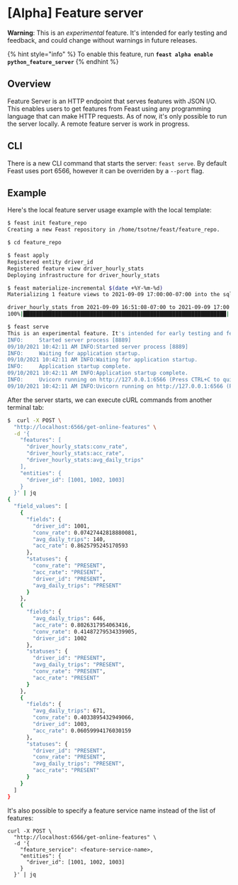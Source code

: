 # \[Alpha\] Feature server

**Warning**: This is an _experimental_ feature. It's intended for early testing and feedback, and could change without warnings in future releases.

{% hint style="info" %}
To enable this feature, run **`feast alpha enable python_feature_server`**
{% endhint %}

## Overview

Feature Server is an HTTP endpoint that serves features with JSON I/O. This enables users to get features from Feast using any programming language that can make HTTP requests. As of now, it's only possible to run the server locally. A remote feature server is work in progress.

## CLI

There is a new CLI command that starts the server: `feast serve`. By default Feast uses port 6566, however it can be overriden by a `--port` flag.

## Example

Here's the local feature server usage example with the local template:

```bash
$ feast init feature_repo
Creating a new Feast repository in /home/tsotne/feast/feature_repo.

$ cd feature_repo

$ feast apply
Registered entity driver_id
Registered feature view driver_hourly_stats
Deploying infrastructure for driver_hourly_stats

$ feast materialize-incremental $(date +%Y-%m-%d)
Materializing 1 feature views to 2021-09-09 17:00:00-07:00 into the sqlite online store.

driver_hourly_stats from 2021-09-09 16:51:08-07:00 to 2021-09-09 17:00:00-07:00:
100%|████████████████████████████████████████████████████████████████| 5/5 [00:00<00:00, 295.24it/s]

$ feast serve
This is an experimental feature. It's intended for early testing and feedback, and could change without warnings in future releases.
INFO:     Started server process [8889]
09/10/2021 10:42:11 AM INFO:Started server process [8889]
INFO:     Waiting for application startup.
09/10/2021 10:42:11 AM INFO:Waiting for application startup.
INFO:     Application startup complete.
09/10/2021 10:42:11 AM INFO:Application startup complete.
INFO:     Uvicorn running on http://127.0.0.1:6566 (Press CTRL+C to quit)
09/10/2021 10:42:11 AM INFO:Uvicorn running on http://127.0.0.1:6566 (Press CTRL+C to quit)
```

After the server starts, we can execute cURL commands from another terminal tab:

```bash
$  curl -X POST \
  "http://localhost:6566/get-online-features" \
  -d '{
    "features": [
      "driver_hourly_stats:conv_rate",
      "driver_hourly_stats:acc_rate",
      "driver_hourly_stats:avg_daily_trips"
    ],
    "entities": {
      "driver_id": [1001, 1002, 1003]
    }
  }' | jq
{
  "field_values": [
    {
      "fields": {
        "driver_id": 1001,
        "conv_rate": 0.07427442818880081,
        "avg_daily_trips": 140,
        "acc_rate": 0.8625795245170593
      },
      "statuses": {
        "conv_rate": "PRESENT",
        "acc_rate": "PRESENT",
        "driver_id": "PRESENT",
        "avg_daily_trips": "PRESENT"
      }
    },
    {
      "fields": {
        "avg_daily_trips": 646,
        "acc_rate": 0.8026317954063416,
        "conv_rate": 0.41487279534339905,
        "driver_id": 1002
      },
      "statuses": {
        "driver_id": "PRESENT",
        "avg_daily_trips": "PRESENT",
        "conv_rate": "PRESENT",
        "acc_rate": "PRESENT"
      }
    },
    {
      "fields": {
        "avg_daily_trips": 671,
        "conv_rate": 0.4033895432949066,
        "driver_id": 1003,
        "acc_rate": 0.06059994176030159
      },
      "statuses": {
        "driver_id": "PRESENT",
        "conv_rate": "PRESENT",
        "avg_daily_trips": "PRESENT",
        "acc_rate": "PRESENT"
      }
    }
  ]
}
```

It's also possible to specify a feature service name instead of the list of features:

```text
curl -X POST \
  "http://localhost:6566/get-online-features" \
  -d '{
    "feature_service": <feature-service-name>,
    "entities": {
      "driver_id": [1001, 1002, 1003]
    }
  }' | jq
```

